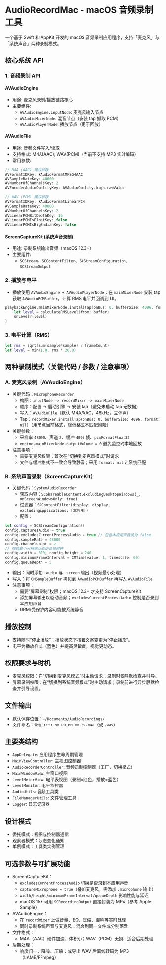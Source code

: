 # AudioRecordMac - macOS 音频录制工具

一个基于 Swift 和 AppKit 开发的 macOS 音频录制应用程序，支持「麦克风」与「系统声音」两种录制模式。

## 核心系统 API

### 1. 音频录制 API

#### AVAudioEngine
- 用途: 麦克风录制/播放链路核心
- 主要组件:
  - `AVAudioEngine.inputNode`: 麦克风输入节点
  - `AVAudioMixerNode`: 混音节点（安装 tap 抓取 PCM）
  - `AVAudioPlayerNode`: 播放节点（用于回放）

#### AVAudioFile
- 用途: 音频文件写入/读取
- 支持格式: M4A(AAC), WAV(PCM)（当前不支持 MP3 实时编码）
- 常用参数:
```swift
// M4A (AAC) 建议参数
AVFormatIDKey: kAudioFormatMPEG4AAC
AVSampleRateKey: 48000
AVNumberOfChannelsKey: 2
AVEncoderAudioQualityKey: AVAudioQuality.high.rawValue

// WAV (PCM) 建议参数
AVFormatIDKey: kAudioFormatLinearPCM
AVSampleRateKey: 48000
AVNumberOfChannelsKey: 2
AVLinearPCMBitDepthKey: 16
AVLinearPCMIsFloatKey: false
AVLinearPCMIsBigEndianKey: false
```

#### ScreenCaptureKit (系统声音录制)
- 用途: 录制系统输出音频（macOS 12.3+）
- 主要组件:
  - `SCStream`、`SCContentFilter`、`SCStreamConfiguration`、`SCStreamOutput`

### 2. 播放与电平
- 播放使用 `AVAudioEngine + AVAudioPlayerNode`；在 `mainMixerNode` 安装 tap 获取 `AVAudioPCMBuffer`，计算 RMS 电平并回调到 UI。
```swift
playbackEngine.mainMixerNode.installTap(onBus: 0, bufferSize: 4096, format: nil) { buffer, _ in
    let level = calculateRMSLevel(from: buffer)
    onLevel?(level)
}
```

### 3. 电平计算（RMS）
```swift
let rms = sqrt(sum(sample*sample) / frameCount)
let level = min(1.0, rms * 20.0)
```

## 两种录制模式（关键代码 / 参数 / 注意事项）

### A. 麦克风录制（AVAudioEngine）
- 关键代码：`MicrophoneRecorder`
  - 构图：`inputNode -> recordMixer -> mainMixerNode`
  - 顺序：配置 -> 启动引擎 -> 安装 tap（避免未启动 tap 无数据）
  - 写入：`AVAudioFile`（默认 M4A/AAC，48kHz，立体声）
  - Tap：`recordMixer.installTap(onBus: 0, bufferSize: 4096, format: nil)`（用节点当前格式，降低格式不匹配风险）
- 关键参数：
  - 采样率 `48000`、声道 `2`、缓冲 `4096` 帧、`pcmFormatFloat32`
  - `engine.mainMixerNode.outputVolume = 0` 避免监控时本地回放
- 注意事项：
  - 需要麦克风权限；首次在“切换到麦克风模式”时请求
  - 文件与缓冲格式不一致会导致静音；采用 `format: nil` 让系统匹配

### B. 系统声音录制（ScreenCaptureKit）
- 关键代码：`SystemAudioRecorder`
  - 获取内容：`SCShareableContent.excludingDesktopWindows(_, onScreenWindowsOnly: true)`
  - 过滤器：`SCContentFilter(display: display, excludingApplications: [本应用])`
  - 配置：
```swift
let config = SCStreamConfiguration()
config.capturesAudio = true
config.excludesCurrentProcessAudio = true // 包含本应用声音设为 false
config.sampleRate = 48000
config.channelCount = 2
// 视频最小分辨率以驱动音频时钟
config.width = 320; config.height = 240
config.minimumFrameInterval = CMTime(value: 1, timescale: 60)
config.queueDepth = 5
```
  - 输出：同时添加 `.audio` 与 `.screen` 输出（视频最小处理）
  - 写入：将 `CMSampleBuffer` 拷贝到 `AVAudioPCMBuffer` 再写入 `AVAudioFile`
- 注意事项：
  - 需要“屏幕录制”权限；macOS 12.3+ 才支持 ScreenCaptureKit
  - 添加屏幕输出以驱动音频；`excludesCurrentProcessAudio` 控制是否录到本应用声音
  - DRM/受保护内容可能被系统静音

## 播放控制
- 支持随时“停止播放”；播放状态下按钮文案变更为“停止播放”。
- 电平为播放样式（蓝色）并提高灵敏度，视觉更动态。

## 权限要求与时机
- 麦克风权限：在“切换到麦克风模式”时主动请求；录制时仅静默检查并引导。
- 屏幕录制权限：在“切换到系统音频模式”时主动请求；录制前进行异步静默检查并引导设置。

## 文件输出
- 默认保存位置：`~/Documents/AudioRecordings/`
- 文件命名：`录音_YYYY-MM-DD_HH-mm-ss.m4a`（或 `.wav`）

## 主要类结构
- `AppDelegate`: 应用程序生命周期管理
- `MainViewController`: 主视图控制器
- `AudioRecorderController`: 音频录制控制器（工厂，切换模式）
- `MainWindowView`: 主窗口视图
- `LevelMeterView`: 电平表视图（录制=红色，播放=蓝色）
- `LevelMonitor`: 电平监控器
- `AudioUtils`: 音频工具类
- `FileManagerUtils`: 文件管理工具
- `Logger`: 日志记录器

## 设计模式
- 委托模式：视图与控制器通信
- 观察者模式：状态变化通知
- 单例模式：工具类实例管理

## 可选参数与可扩展功能
- ScreenCaptureKit：
  - `excludesCurrentProcessAudio` 切换是否录到本应用声音
  - `captureMicrophone = true`（叠加麦克风，需添加 `.microphone` 输出）
  - `width/height/minimumFrameInterval/queueDepth` 影响性能与延迟
  - macOS 15+ 可用 `SCRecordingOutput` 直接封装为 MP4（参考 Apple Sample）
- AVAudioEngine：
  - 在 `recordMixer` 上做音量、EQ、压缩、混响等实时处理
  - 同时录制系统声音与麦克风：混合到同一文件或分别落盘
- 文件格式：
  - M4A（AAC）硬件加速、体积小；WAV（PCM）无损、适合后期处理
- 后期处理：
  - 响度归一、降噪、压缩；或导出 WAV 后离线转码为 MP3（LAME/FFmpeg）
